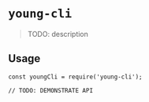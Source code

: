 # `young-cli`

> TODO: description

## Usage

```
const youngCli = require('young-cli');

// TODO: DEMONSTRATE API
```
